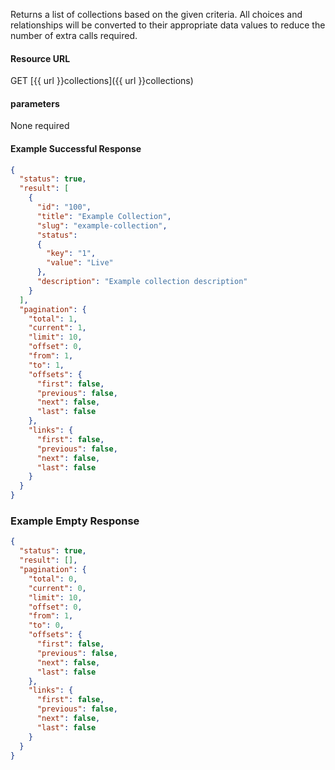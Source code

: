 <!--
@title Get multiple collections by criteria
@author Moltin Ltd
@description Gets an array of collections based on the given criteria

@sidebar 1
@family Collection
@rate No
@auth Yes
@format JSON
@http GET
@version beta
-->

Returns a list of collections based on the given criteria. All choices and relationships will be converted to their appropriate data values to reduce the number of extra calls required.


#### Resource URL
GET [{{ url }}collections]({{ url }}collections)


#### parameters
None required

<!--code-->
#### Example Successful Response
``` json
{
  "status": true,
  "result": [
    {
      "id": "100",
      "title": "Example Collection",
      "slug": "example-collection",
      "status":
      {
        "key": "1",
        "value": "Live"
      },
      "description": "Example collection description"
    }
  ],
  "pagination": {
    "total": 1,
    "current": 1,
    "limit": 10,
    "offset": 0,
    "from": 1,
    "to": 1,
    "offsets": {
      "first": false,
      "previous": false,
      "next": false,
      "last": false
    },
    "links": {
      "first": false,
      "previous": false,
      "next": false,
      "last": false
    }
  }
}
```


### Example Empty Response
``` json
{
  "status": true,
  "result": [],
  "pagination": {
    "total": 0,
    "current": 0,
    "limit": 10,
    "offset": 0,
    "from": 1,
    "to": 0,
    "offsets": {
      "first": false,
      "previous": false,
      "next": false,
      "last": false
    },
    "links": {
      "first": false,
      "previous": false,
      "next": false,
      "last": false
    }
  }
}
```
<!--/code-->